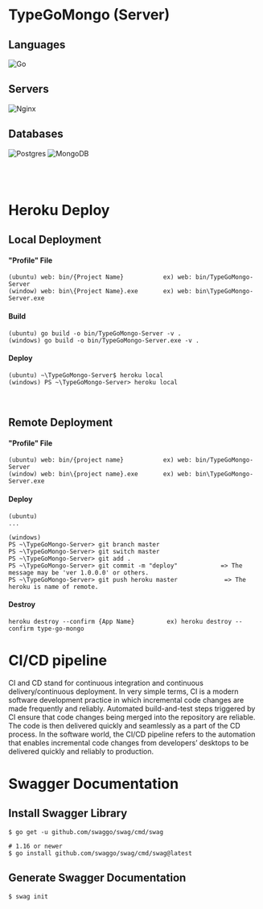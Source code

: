 # TypeGoMongo (Server)
## Languages
![Go](https://img.shields.io/badge/go-%2300ADD8.svg?style=for-the-badge&logo=go&logoColor=white)

## Servers
![Nginx](https://img.shields.io/badge/nginx-%23009639.svg?style=for-the-badge&logo=nginx&logoColor=white)

## Databases
![Postgres](https://img.shields.io/badge/postgres-%23316192.svg?style=for-the-badge&logo=postgresql&logoColor=white)
![MongoDB](https://img.shields.io/badge/MongoDB-%234ea94b.svg?style=for-the-badge&logo=mongodb&logoColor=white)

<br>
<br>

# Heroku Deploy

## Local Deployment
#### "Profile" File
```
(ubuntu) web: bin/{Project Name}           ex) web: bin/TypeGoMongo-Server
(window) web: bin\{Project Name}.exe       ex) web: bin\TypeGoMongo-Server.exe
```
#### Build
```
(ubuntu) go build -o bin/TypeGoMongo-Server -v .
(windows) go build -o bin/TypeGoMongo-Server.exe -v .
```
#### Deploy
```
(ubuntu) ~\TypeGoMongo-Server$ heroku local
(windows) PS ~\TypeGoMongo-Server> heroku local
```

<br>

## Remote Deployment
#### "Profile" File
```
(ubuntu) web: bin/{project name}           ex) web: bin/TypeGoMongo-Server
(window) web: bin\{project name}.exe       ex) web: bin\TypeGoMongo-Server.exe
```

#### Deploy
```
(ubuntu)
...

(windows)
PS ~\TypeGoMongo-Server> git branch master
PS ~\TypeGoMongo-Server> git switch master
PS ~\TypeGoMongo-Server> git add .
PS ~\TypeGoMongo-Server> git commit -m "deploy"            => The message may be 'ver 1.0.0.0' or others.
PS ~\TypeGoMongo-Server> git push heroku master             => The heroku is name of remote.
```

#### Destroy
```
heroku destroy --confirm {App Name}         ex) heroku destroy --confirm type-go-mongo
```


# CI/CD pipeline
CI and CD stand for continuous integration and continuous delivery/continuous deployment.
In very simple terms, CI is a modern software development practice in which incremental code changes are made frequently and reliably.
Automated build-and-test steps triggered by CI ensure that code changes being merged into the repository are reliable.
The code is then delivered quickly and seamlessly as a part of the CD process.
In the software world, the CI/CD pipeline refers to the automation that enables incremental code changes from developers’ desktops to be delivered quickly and reliably to production.



# Swagger Documentation

## Install Swagger Library

```
$ go get -u github.com/swaggo/swag/cmd/swag

# 1.16 or newer
$ go install github.com/swaggo/swag/cmd/swag@latest
```

## Generate Swagger Documentation

```
$ swag init
```